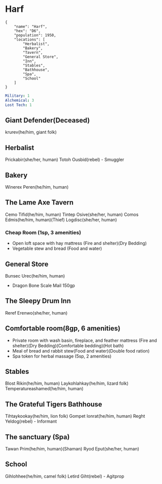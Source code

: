 # Harf

```
{
    "name": "Harf",
    "hex": "D6",
    "population": 1950,
    "locations": [
        "Herbalist",
        "Bakery",
        "Tavern",
        "General Store",
        "Inn",
        "Stables",
        "Bathhouse",
        "Spa",
        "School"
    ]
}
```

```yml
Military: 1
Alchemical: 3
Lost Tech: 1
```

## Giant Defender(Deceased)
krurev(he/him, giant folk)

## Herbalist
Prickabir(she/her, human)
Totoh Ousbid(rebel) - Smuggler

## Bakery
Winerex Peren(he/him, human)

## The Lame Axe Tavern
Cemo Tifid(he/him, human)
Tintep Osive(she/her, human)
Comos Edmis(he/him, human)(Thief)
Logdisc(she/her, human)

### Cheap Room (1sp, 3 amenities)
- Open loft space with hay mattress (Fire and shelter)(Dry Bedding)
- Vegetable stew and bread (Food and water)

## General Store
Bunsec Urec(he/him, human)
- Dragon Bone Scale Mail 150gp


## The Sleepy Drum Inn
Reref Erenwo(she/her, human)

## Comfortable room(8gp, 6 amenities)
- Private room with wash basin, fireplace, and feather mattress (Fire and shelter)(Dry Bedding)(Comfortable bedding)(Hot bath)
- Meal of bread and rabbit stew(Food and water)(Double food ration)
- Spa token for herbal massage (5sp, 2 amenities)

## Stables
Blost Rikin(he/him, human)
Laykohlahkay(he/him, lizard folk)
Temperatureashamed(he/him, human)

## The Grateful Tigers Bathhouse
Tihtaykookay(he/him, lion folk)
Gompet Ionrat(he/him, human)
Reght Yeldog(rebel) - Informant

## The sanctuary (Spa)
Tawan Prim(he/him, human)(Shaman)
Ryod Eput(she/her, human)

## School
Gihlohhee(he/him, camel folk)
Letird Giht(rebel) - Agitprop
